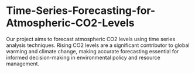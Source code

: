 # Time-Series-Forecasting-for-Atmospheric-CO2-Levels
Our project aims to forecast atmospheric CO2 levels using time series analysis techniques. Rising CO2 levels are a significant contributor to global warming and climate change, making accurate forecasting essential for informed decision-making in environmental policy and resource management.
